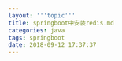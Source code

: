 ```yaml
---
layout: '''topic'''
title: springboot中安装redis.md
categories: java
tags: springboot
date: 2018-09-12 17:37:37
---
```

